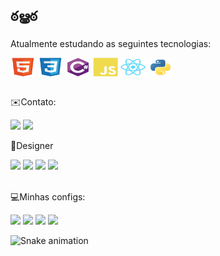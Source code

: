## ఠൠఠ <br>
<p> Atualmente estudando as seguintes tecnologias:</p>
 <div style="display: inline_block">
  <img align="center" alt="Vinicius-HTML" height="30" width="40" src="https://raw.githubusercontent.com/devicons/devicon/master/icons/html5/html5-original.svg">
  <img align="center" alt="Vinicius-CSS" height="30" width="40" src="https://raw.githubusercontent.com/devicons/devicon/master/icons/css3/css3-original.svg">
  <img align="center" alt="Vinicius-Csharp" height="30" width="40" src="https://raw.githubusercontent.com/devicons/devicon/master/icons/csharp/csharp-original.svg">
  <img align="center" alt="Vinicius-Js" height="30" width="40" src="https://raw.githubusercontent.com/devicons/devicon/master/icons/javascript/javascript-plain.svg">
  <img align="center" alt="Vinicius-React" height="30" width="40" src="https://raw.githubusercontent.com/devicons/devicon/master/icons/react/react-original.svg">
  <img align="center" alt="Vinicius-Python" height="30" width="40" src="https://raw.githubusercontent.com/devicons/devicon/master/icons/python/python-original.svg">
</div><br>
<div style="display: inline_block">
<p>✉️Contato:</p>
  <a href = "mailto:oviniciuscosta95@gmail.com"><img src="https://img.shields.io/badge/Gmail-D14836?style=for-the-badge&logo=gmail&logoColor=white" target="_blank"></a>         
  <a href = "mailto:TheShaw#7420"><img src=https://img.shields.io/badge/Discord-7289DA?style=for-the-badge&logo=discord&logoColor=white" target="_blank"></a>
</div>
	  
 <div style="display: inline_block">
	<p>🎨Designer</p>
	<img src="https://aleen42.github.io/badges/src/photoshop.svg" target="_blank"></a>
	<img src="https://aleen42.github.io/badges/src/illustrator.svg" target="_blank"></a>
	<img src="https://aleen42.github.io/badges/src/premiere.svg" target="_blank"></a>
	<img src="https://aleen42.github.io/badges/src/illustrator.svg" target="_blank"></a>
 </div><br>
<div style="display: inline_block">
	<p>💻Minhas configs:</p>
		<img src="https://img.shields.io/badge/Windows-0078D6?style=for-the-badge&logo=windows&logoColor=white" target="_blank"></a>
		<img src="https://img.shields.io/badge/Ubuntu-E95420?style=for-the-badge&logo=ubuntu&logoColor=white" target="_blank"></a>
		<img src="https://img.shields.io/badge/AMD-Radeon_R7_360-ED1C24?style=for-the-badge&logo=amd&logoColor=white" target="_blank"></a>
		<img src="https://img.shields.io/badge/AMD-Ryzen_5_1600AF-ED1C24?style=for-the-badge&logo=amd&logoColor=white" target="_blank"></a>

![Snake animation](https://github.com/ViniciusB95/ViniciusB95/blob/output/github-contribution-grid-snake.svg)
 
 </div>

